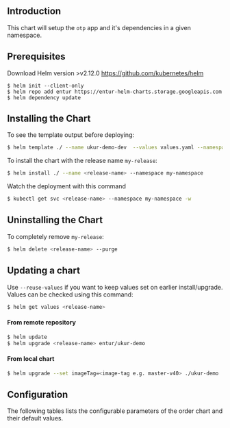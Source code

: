 ## Introduction

This chart will setup the `otp` app and it's dependencies in a given namespace.

## Prerequisites

Download Helm version >v2.12.0 https://github.com/kubernetes/helm

```
$ helm init --client-only
$ helm repo add entur https://entur-helm-charts.storage.googleapis.com
$ helm dependency update
```

## Installing the Chart

To see the template output before deploying:
```bash
$ helm template ./ --name ukur-demo-dev  --values values.yaml --namespace dev
```

To install the chart with the release name `my-release`:

```bash
$ helm install ./ --name <release-name> --namespace my-namespace
```
Watch the deployment with this command

```bash
$ kubectl get svc <release-name> --namespace my-namespace -w
```

## Uninstalling the Chart

To completely remove `my-release`:

```bash
$ helm delete <release-name> --purge
```

## Updating a chart

Use `--reuse-values` if you want to keep values set on earlier install/upgrade. Values can be checked using this command:
```bash
$ helm get values <release-name>
```

#### From remote repository
```bash
$ helm update
$ helm upgrade <release-name> entur/ukur-demo
```

#### From local chart
```bash
$ helm upgrade --set imageTag=<image-tag e.g. master-v40> ./ukur-demo
```

## Configuration

The following tables lists the configurable parameters of the order chart and their default values.